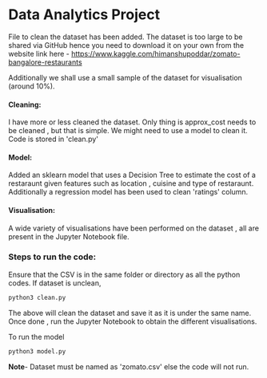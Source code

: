 # Data Analytics Project

File to clean the dataset has been added.
The dataset is too large to be shared via GitHub hence you need to download it on your own 
from the website link here - https://www.kaggle.com/himanshupoddar/zomato-bangalore-restaurants

Additionally we shall use a small sample of the dataset for visualisation (around 10%).


#### Cleaning:
I have more or less cleaned the dataset.
Only thing is approx_cost needs to be cleaned , but that is simple.
We might need to use a model to clean it.
Code is stored in 'clean.py'

#### Model:
Added an sklearn model that uses a Decision Tree to estimate the cost of a restaraunt given 
features such as location , cuisine and type of restaraunt.
Additionally a regression model has been used to clean 'ratings' column.

#### Visualisation:
A wide variety of visualisations have been performed on the dataset , all are present in the Jupyter Notebook file.

### Steps to run the code:
Ensure that the CSV is in the same folder or directory as all the python codes.
If dataset is unclean, 
```bash
python3 clean.py
```
The above will clean the dataset and save it as it is under the same name.
Once done , run the Jupyter Notebook to obtain the different visualisations.

To run the model
```bash
python3 model.py
```



**Note**- Dataset must be named as 'zomato.csv' else the code will not run.

